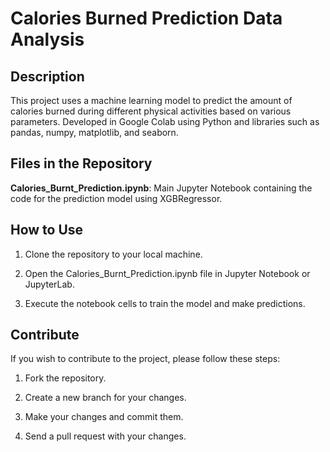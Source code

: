 # Calories Burned Prediction Data Analysis
## Description
This project uses a machine learning model to predict the amount of calories burned during different physical activities based on various parameters.
Developed in Google Colab using Python and libraries such as pandas, numpy, matplotlib, and seaborn.


## Files in the Repository
**Calories_Burnt_Prediction.ipynb**: Main Jupyter Notebook containing the code for the prediction model using XGBRegressor.


## How to Use
1. Clone the repository to your local machine.

2. Open the Calories_Burnt_Prediction.ipynb file in Jupyter Notebook or JupyterLab.

3. Execute the notebook cells to train the model and make predictions.


## Contribute
If you wish to contribute to the project, please follow these steps:

1. Fork the repository.

2. Create a new branch for your changes.

3. Make your changes and commit them.

4. Send a pull request with your changes.
